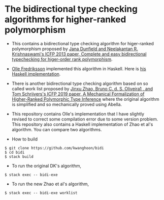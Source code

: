# The bidirectional type checking algorithms for higher-ranked polymorphism

- This contains a bidirectional type checking algorithm for higer-ranked polymorphism proposed by [Jana Dunfield and Neelakantan R. Krishnaswami's ICFP 2013 paper, Complete and easy bidirectional typechecking for higer-order rank polymorphism](https://research.cs.queensu.ca/home/jana/papers/bidir/). 

- [Olle Fredriksson](https://ollef.github.io/blog/) implemented this algorithm in Haskell. Here is [his Haskell implementation](https://github.com/ollef/Bidirectional). 

- There is another bidirectional type checking algorithm based on so called work list proposed by [Jinxu Zhao, Bruno C. d. S. Oliveira1 , and Tom Schrijvers's ICFP 2019 paper, A Mechanical Formalization of Higher-Ranked Polymorphic Type Inference](https://i.cs.hku.hk/~bruno/papers/icfp2019.pdf) where the original algorithm is simplified and so mechanically proved using Abella. 

- This repository contains Olle's implementation that I have slightly revised to correct some compilation error due to some version problem. This repository also contains a Haskell implementation of Zhao et al's algorithm. You can compare two algorithms. 


- How to build

```
$ git clone https://github.com/kwanghoon/bidi
$ cd bidi
$ stack build

```

- To run the original DK's algorithm,

```
$ stack exec -- bidi-exe
```

- To run the new Zhao et al's algorithm,

```
$ stack exec -- bidi-exe worklist
```
